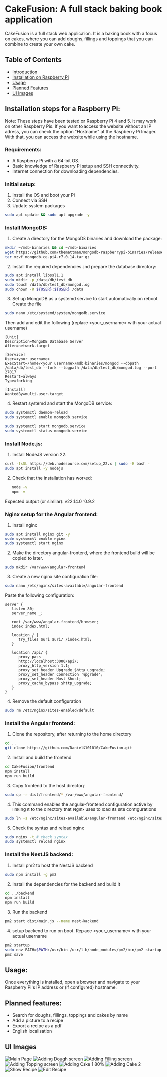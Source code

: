 # CakeFusion: A full stack baking book application 
CakeFusion is a full stack web application. It is a baking book with a focus on cakes, where you can add doughs,
fillings and toppings that you can combine to create your own cake.

## Table of Contents
- [Introduction](#introduction)
- [Installation on Raspberry Pi](#Installation-steps-for-a-Raspberry-Pi)
- [Usage](#usage)
- [Planned Features](#planned-features)
- [UI Images](#UI-Images)

## Installation steps for a Raspberry Pi:
Note: These steps have been tested on Raspberry Pi 4 and 5. It may work on other Raspberry Pis.
If you want to access the website without an IP adress, you can check the option "Hostname" at the Raspberry Pi Imager. With that, you can access the website while using the hostname.

### Requirements:
- A Raspberry Pi with a 64-bit OS.
- Basic knowledge of Raspberry Pi setup and SSH connectivity.
- Internet connection for downloading dependencies.


### Initial setup:
1. Install the OS and boot your Pi
2. Connect via SSH
3. Update system packages 
```bash
sudo apt update && sudo apt upgrade -y 
```

### Install MongoDB:
1. Create a directory for the MongoDB binaries and download the package:
```bash
mkdir ~/mdb-binaries && cd ~/mdb-binaries
wget https://github.com/themattman/mongodb-raspberrypi-binaries/releases/download/r7.0.14-rpi-unofficial/mongodb.ce.pi4.r7.0.14.tar.gz
tar xzvf mongodb.ce.pi4.r7.0.14.tar.gz 
```

2. Install the required dependencies and prepare the database directory:
```bash
sudo apt install libssl1.1
sudo mkdir -p /data/db/test_db
sudo touch /data/db/test_db/mongod.log
sudo chown -R ${USER}:${USER} /data
```

3. Set up MongoDB as a systemd service to start automatically on reboot
Create the file
```bash
sudo nano /etc/systemd/system/mongodb.service
```
Then add and edit the following (replace <your_username> with your actual username)
```
[Unit]
Description=MongoDB Database Server
After=network.target

[Service]
User=<your username>
ExecStart=/home/<your username>/mdb-binaries/mongod --dbpath /data/db/test_db --fork --logpath /data/db/test_db/mongod.log --port 27017
Restart=always
Type=forking

[Install]
WantedBy=multi-user.target
```
4. Restart systemd and start the MongoDB service:
```bash
sudo systemctl daemon-reload
sudo systemctl enable mongodb.service

sudo systemctl start mongodb.service
sudo systemctl status mongodb.service
```

### Install Node.js:
1. Install NodeJS version 22.
```bash
curl -fsSL https://deb.nodesource.com/setup_22.x | sudo -E bash -
sudo apt install -y nodejs
```

2. Check that the installation has worked:
```bash
   node -v
   npm -v
```
Expected output (or similar):
   v22.14.0
   10.9.2

### Nginx setup for the Angular frontend:
1. Install nginx
```bash
sudo apt install nginx git -y
sudo systemctl enable nginx
sudo systemctl start nginx
```

2. Make the directory angular-frontend, where the frontend build will be copied to later.
```bash
sudo mkdir /var/www/angular-frontend
```

3. Create a new nginx site configuration file:
```bash
sudo nano /etc/nginx/sites-available/angular-frontend
```
Paste the following configuration:
```
server {
   listen 80;
   server_name _;

   root /var/www/angular-frontend/browser;
   index index.html;

   location / {
      try_files $uri $uri/ /index.html;
   }

   location /api/ {
      proxy_pass
      http://localhost:3000/api/;
      proxy_http_version 1.1;
      proxy_set_header Upgrade $http_upgrade;
      proxy_set_header Connection 'upgrade';
      proxy_set_header Host $host;
      proxy_cache_bypass $http_upgrade;
   }
}
```

4. Remove the default configuration 
```bash
sudo rm /etc/nginx/sites-enabled/default
```

### Install the Angular frontend:
1. Clone the repository, after returning to the home directory
```bash
cd ..
git clone https://github.com/DanielS101010/CakeFusion.git
```

2. Install and build the frontend
```bash
cd CakeFusion/frontend
npm install
npm run build
```

3. Copy frontend to the host directory
```bash
sudo cp -r dist/frontend/* /var/www/angular-frontend/
```

4. This command enables the angular-frontend configuration active by linking it to the directory that Nginx uses to 
load its site configurations
```bash
sudo ln -s /etc/nginx/sites-available/angular-frontend /etc/nginx/sites-enabled/
```
5. Check the syntax and reload nginx
```bash
sudo nginx -t # check syntax
sudo systemctl reload nginx
```

### Install the NestJS backend:
1. Install pm2 to host the NestJS backend
```bash
sudo npm install -g pm2
```

2. Install the dependencies for the backend and build it
```bash
cd ../backend
npm install
npm run build
```

3. Run the backend
```bash
pm2 start dist/main.js --name nest-backend
```

4. setup backend to run on boot. Replace <your_username> with your actual username
```bash
pm2 startup
sudo env PATH=$PATH:/usr/bin /usr/lib/node_modules/pm2/bin/pm2 startup systemd -u <your_username> --hp /home/<your_username>
pm2 save
```

## Usage:
Once everything is installed, open a browser and navigate to your Raspberry Pi's IP address or (if configured) hostname.

## Planned features:
- Search for doughs, fillings, toppings and cakes by name
- Add a picture to a recipe
- Export a recipe as a pdf
- English localisation

## UI Images
![Main Page](https://github.com/user-attachments/assets/f561c15f-ec99-46ce-8e34-499e233b80a9 "Main Page")
![Adding Dough screen](https://github.com/user-attachments/assets/3aa1f31b-aa3d-4378-9cca-468dc9caa049 "Adding Dough Page")
![Adding Filling screen](https://github.com/user-attachments/assets/7be4aa36-4b59-4052-b691-f3a41941f0f7 "Adding Filling Page")
![Adding Topping screen](https://github.com/user-attachments/assets/f18dbcf2-6dce-427b-8c47-ae4288c5a9dc "Adding Topping Page")
![Adding Cake 1 80%](https://github.com/user-attachments/assets/750df40b-fc6e-44b8-8ba3-13b581f091b5 "Adding Cake with using Components")
![Adding Cake 2](https://github.com/user-attachments/assets/cd896b59-f9aa-418a-86e0-900098ca8c10 "Adding Cake without using Components")
![Show Recipe](https://github.com/user-attachments/assets/3648176e-cb85-482d-b3fc-9e20269fcd84 "Show the recipe")
![Edit Recipe](https://github.com/user-attachments/assets/80d4b9f0-b889-46b2-9e76-75d3a45cf475 "Edit Recipe Page")
